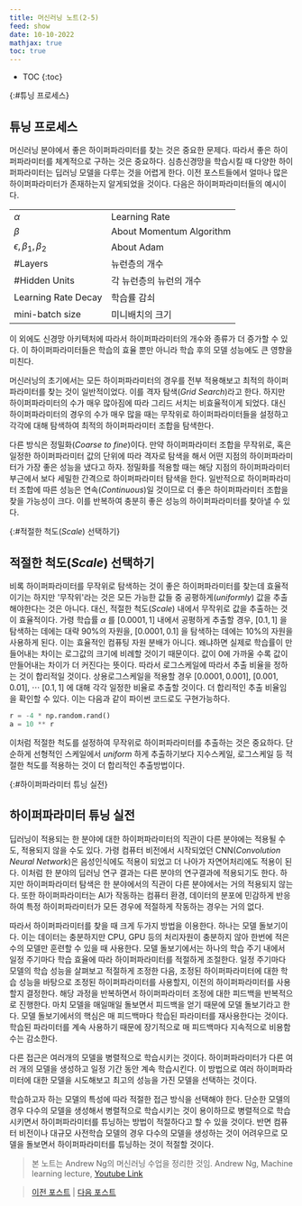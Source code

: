 ```yaml
---
title: 머신러닝 노트(2-5)
feed: show
date: 10-10-2022
mathjax: true
toc: true
---
```


* TOC
{:toc}

{:#튜닝 프로세스}
## 튜닝 프로세스
머신러닝 분야에서 좋은 하이퍼파라미터를 찾는 것은 중요한 문제다. 따라서 좋은 하이퍼파라미터를 체계적으로 구하는 것은 중요하다. 심층신경망을 학습시킬 때 다양한 하이퍼파라미터는 딥러닝 모델을 다루는 것을 어렵게 한다. 이전 포스트들에서 얼마나 많은 하이퍼파라미터가 존재하는지 알게되었을 것이다. 다음은 하이퍼파라미터들의 예시이다.

|||
|-|-|
|$\alpha$|Learning Rate|
|$\beta$|About Momentum Algorithm|
|$\epsilon, \beta _1, \beta _2$|About Adam|
|#Layers|뉴런층의 개수|
|#Hidden Units|각 뉴런층의 뉴런의 개수|
|Learning Rate Decay|학습률 감쇠|
|mini-batch size|미니배치의 크기|

이 외에도 신경망 아키텍처에 따라서 하이퍼파라미터의 개수와 종류가 더 증가할 수 있다. 이 하이퍼파라미터들은 학습의 효율 뿐만 아니라 학습 후의 모델 성능에도 큰 영향을 미친다. 

머신러닝의 초기에서는 모든 하이퍼파라미터의 경우를 전부 적용해보고 최적의 하이퍼파라미터를 찾는 것이 일반적이었다. 이를 격자 탐색(_Grid Search_)라고 한다. 하지만 하이퍼파라미터의 수가 매우 많아짐에 따라 그리드 서치는 비효율적이게 되었다. 대신 하이퍼파라미터의 경우의 수가 매우 많을 때는 무작위로 하이퍼파라미터들을 설정하고 각각에 대해 탐색하여 최적의 하이퍼파라미터 조합을 탐색한다. 

다른 방식은 정밀화(_Coarse to fine_)이다. 만약 하이퍼파라미터 조합을 무작위로, 혹은 일정한 하이퍼파라미터 값의 단위에 따라 격자로 탐색을 해서 어떤 지점의 하이퍼파라미터가 가장 좋은 성능을 냈다고 하자. 정밀화를 적용할 때는 해당 지점의 하이퍼파라미터 부근에서 보다 세밀한 간격으로 하이퍼파라미터 탐색을 한다. 일반적으로 하이퍼파라미터 조합에 따른 성능은 연속(_Continuous_)일 것이므로 더 좋은 하이퍼파라미터 조합을 찾을 가능성이 크다. 이를 반복하여 충분히 좋은 성능의 하이퍼파라미터를 찾아낼 수 있다.

{:#적절한 척도(_Scale_) 선택하기}
## 적절한 척도(_Scale_) 선택하기
비록 하이퍼파라미터를 무작위로 탐색하는 것이 좋은 하이퍼파라미터를 찾는데 효율적이기는 하지만 '무작위'라는 것은 모든 가능한 값들 중 공평하게(_uniformly_) 값을 추출해야한다는 것은 아니다. 대신, 적절한 척도(_Scale_) 내에서 무작위로 값을 추출하는 것이 효율적이다. 가령 학습률 $\alpha$ 를 $[0.0001, 1]$ 내에서 공평하게 추출할 경우, $[0.1, 1]$ 을 탐색하는 데에는 대략 90%의 자원을, $[0.0001, 0.1]$ 을 탐색하는 데에는 10%의 자원을 사용하게 된다. 이는 효율적인 컴퓨팅 자원 분배가 아니다. 왜냐하면 실제로 학습률이 만들어내는 차이는 로그값의 크기에 비례할 것이기 때문이다. 값이 0에 가까울 수록 값이 만들어내는 차이가 더 커진다는 뜻이다. 따라서 로그스케일에 따라서 추출 비율을 정하는 것이 합리적일 것이다. 상용로그스케일을 적용할 경우 $[0.0001, 0.001]$, $[0.001, 0.01]$, $\cdots$ $[0.1, 1]$ 에 대해 각각 일정한 비율로 추출할 것이다. 더 합리적인 추출 비율임을 확인할 수 있다. 이는 다음과 같이 파이썬 코드로도 구현가능하다.

```python
r = -4 * np.random.rand()
a = 10 ** r
```

이처럼 적절한 척도를 설정하여 무작위로 하이퍼파라미터를 추출하는 것은 중요하다. 단순하게 선형적인 스케일에서 _uniform_ 하게 추출하기보다 지수스케일, 로그스케일 등 적절한 척도를 적용하는 것이 더 합리적인 추출방법이다.

{:#하이퍼파라미터 튜닝 실전}
## 하이퍼파라미터 튜닝 실전
딥러닝이 적용되는 한 분야에 대한 하이퍼파라미터의 직관이 다른 분야에는 적용될 수도, 적용되지 않을 수도 있다. 가령 컴퓨터 비전에서 시작되었던 CNN(_Convolution Neural Network_)은 음성인식에도 적용이 되었고 더 나아가 자연어처리에도 적용이 된다. 이처럼 한 분야의 딥러닝 연구 결과는 다른 분야의 연구결과에 적용되기도 한다. 하지만 하이퍼파라미터 탐색은 한 분야에서의 직관이 다른 분야에서는 거의 적용되지 않는다. 또한 하이퍼파라미터는 AI가 작동하는 컴퓨터 환경, 데이터의 분포에 민감하게 반응하여 특정 하이퍼파라미터가 모든 경우에 적절하게 작동하는 경우는 거의 없다.

따라서 하이퍼파라미터를 찾을 때 크게 두가지 방법을 이용한다. 하나는 모델 돌보기이다. 이는 데이터는 충분하지만 CPU, GPU 등의 처리자원이 충분하지 않아 한번에 적은 수의 모델만 훈련할 수 있을 때 사용한다. 모델 돌보기에서는 하나의 학습 주기 내에서 일정 주기마다 학습 효율에 따라 하이퍼파라미터를 적절하게 조절한다. 일정 주기마다 모델의 학습 성능을 살펴보고 적절하게 조정한 다음, 조정된 하이퍼파라미터에 대한 학습 성능을 바탕으로 조정된 하이퍼파라미터를 사용할지, 이전의 하이퍼파라미터를 사용할지 결정한다. 해당 과정을 반복하면서 하이퍼파라미터 조정에 대한 피드백을 반복적으로 진행한다. 마치 모델을 매일매일 돌보면서 피드백을 얻기 때문에 모델 돌보기라고 한다. 모델 돌보기에서의 핵심은 매 피드백마다 학습된 파라미터를 재사용한다는 것이다. 학습된 파라미터를 계속 사용하기 때문에 장기적으로 매 피드백마다 지속적으로 비용함수는 감소한다.

다른 접근은 여러개의 모델을 병렬적으로 학습시키는 것이다. 하이퍼파라미터가 다른 여러 개의 모델을 생성하고 일정 기간 동안 계속 학습시킨다. 이 방법으로 여러 하이퍼파라미터에 대한 모델을 시도해보고 최고의 성능을 가진 모델을 선택하는 것이다.

학습하고자 하는 모델의 특성에 따라 적절한 접근 방식을 선택해야 한다. 단순한 모델의 경우 다수의 모델을 생성해서 병렬적으로 학습시키는 것이 용이하므로 병렬적으로 학습시키면서 하이퍼파라미터를 튜닝하는 방법이 적절하다고 할 수 있을 것이다. 반면 컴퓨터 비전이나 대규모 사전학습 모델의 경우 다수의 모델을 생성하는 것이 어려우므로 모델을 돌보면서 하이퍼파라미터를 튜닝하는 것이 적절할 것이다.

> 본 노트는 Andrew Ng의 머신러닝 수업을 정리한 것임. 
> Andrew Ng, Machine learning lecture, [Youtube Link](https://www.youtube.com/playlist?list=PLkRLdi-c79HKEWoi4oryj-Cx-e47y_NcM)

> [이전 포스트](https://sol1archive.github.io/note/step2-4) |  [다음 포스트](https://sol1archive.github.io/note/step2-6)

